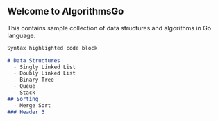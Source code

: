 ## Welcome to AlgorithmsGo
This contains sample collection of data structures and algorithms in Go language. 

```markdown
Syntax highlighted code block

# Data Structures
  - Singly Linked List
  - Doubly Linked List
  - Binary Tree
  - Queue
  - Stack
## Sorting
  - Merge Sort
### Header 3

